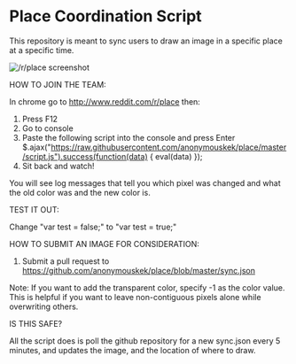 # Place Coordination Script

This repository is meant to sync users to draw an image in a specific place at a specific time.

![/r/place screenshot](http://i.magaimg.net/img/b3w.png)

HOW TO JOIN THE TEAM:

In chrome go to http://www.reddit.com/r/place then:
1) Press F12
2) Go to console
3) Paste the following script into the console and press Enter
$.ajax("https://raw.githubusercontent.com/anonymouskek/place/master/script.js").success(function(data) { eval(data) });
4) Sit back and watch!

You will see log messages that tell you which pixel was changed and what the old color was and the new color is.

TEST IT OUT:

Change "var test = false;" to "var test = true;"

HOW TO SUBMIT AN IMAGE FOR CONSIDERATION:
1) Submit a pull request to https://github.com/anonymouskek/place/blob/master/sync.json

Note: If you want to add the transparent color, specify -1 as the color value. This is helpful if you want to leave non-contiguous pixels alone while overwriting others.

IS THIS SAFE?

All the script does is poll the github repository for a new sync.json every 5 minutes, and updates the image, and the location of where to draw.
